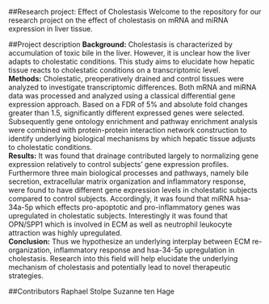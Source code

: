 ##Research project: Effect of Cholestasis
Welcome to the repository for our research project on the effect of cholestasis on mRNA and miRNA expression in liver tissue. 

##Project description
**Background:** Cholestasis is characterized by accumulation of toxic bile in the liver. However, it is unclear how the liver adapts to cholestatic conditions. This study aims to elucidate how hepatic tissue reacts to  cholestatic conditions on a transcriptomic level. <br/>
**Methods:** Cholestatic, preoperatively drained and control tissues were analyzed to investigate transcriptomic differences. Both mRNA and miRNA data was processed and analyzed using a classical differential gene expression approach. Based on a FDR of 5% and absolute fold changes greater than 1.5, significantly different expressed genes were selected. Subsequently gene ontology enrichment and pathway enrichment analysis were combined with protein-protein interaction network construction to identify underlying biological mechanisms by which hepatic tissue adjusts to cholestatic conditions. <br/>
**Results:** It was found that drainage contributed largely to normalizing gene expression relatively to control subjects’ gene expression profiles. Furthermore three main biological processes and pathways, namely bile secretion, extracellular matrix organization and inflammatory response, were found to have different gene expression levels in cholestatic subjects compared to control subjects. Accordingly, it was found that miRNA hsa-34a-5p which effects pro-apoptotic and pro-inflammatory genes was upregulated in cholestatic subjects. Interestingly it was found that OPN/SPP1 which is involved in ECM as well as neutrophil leukocyte attraction was highly upregulated. <br/>
**Conclusion:** Thus we hypothesize an underlying interplay between ECM re-organization, inflammatory response and hsa-34-5p upregulation in cholestasis. Research into this field will help elucidate the underlying mechanism of cholestasis and potentially lead to novel therapeutic strategies.


##Contributors
Raphael Stolpe
Suzanne ten Hage

